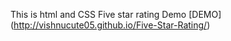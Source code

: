This is html and CSS Five star rating Demo
[DEMO] (http://vishnucute05.github.io/Five-Star-Rating/)
